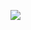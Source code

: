 ![](http://t07.deviantart.net/JY2y7woo-R0kgwgBK5suQAvXGnY=/fit-in/150x150/filters:no_upscale():origin()/pre10/cbfe/th/pre/i/2014/104/0/e/bigbang_logo_by_classicluv-d7eg21r.png)
